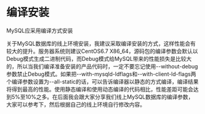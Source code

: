 # 编译安装

MySQL应采用编译方式安装

关于MySQL数据库的线上环境安装，我建议采取编译安装的方式，这样性能会有较大的提升。服务器系统则建议CentOS6.7 X86\_64，源码包的编译参数会默认以Debug模式生成二进制代码，而Debug模式给MySQL带来的性能损失是比较大的，所以当我们编译准备安装的产品代码时，一定不要忘记使用--without-debug参数禁止Debug模式。如果把--with-mysqld-ldflags和--with-client-ld-flags两个编译参数设置为--all-static的话，可以告诉编译器以静态的方式编译，编译结果将得到最高的性能。使用静态编译和使用动态编译的代码相比，性能差距可能会达到5%至10%之多。在后面我会跟大家分享我们线上MySQL数据库的编译参数，大家可以参考下，然后根据自己的线上环境自行修改内容。

